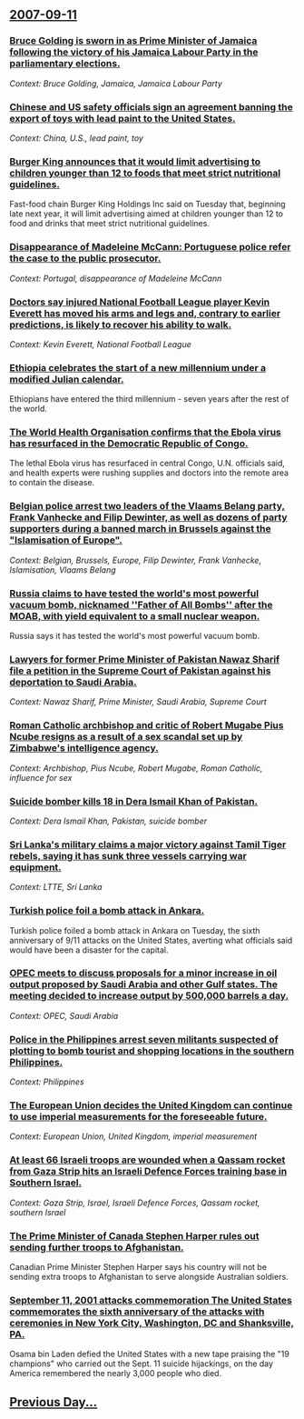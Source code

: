 ## [2007-09-11](/news/2007/09/11/index.md)

### [ Bruce Golding is sworn in as Prime Minister of Jamaica following the victory of his Jamaica Labour Party in the parliamentary elections. ](/news/2007/09/11/bruce-golding-is-sworn-in-as-prime-minister-of-jamaica-following-the-victory-of-his-jamaica-labour-party-in-the-parliamentary-elections.md)
_Context: Bruce Golding, Jamaica, Jamaica Labour Party_

### [ Chinese and US safety officials sign an agreement banning the export of toys with lead paint to the United States. ](/news/2007/09/11/chinese-and-us-safety-officials-sign-an-agreement-banning-the-export-of-toys-with-lead-paint-to-the-united-states.md)
_Context: China, U.S., lead paint, toy_

### [ Burger King announces that it would limit advertising to children younger than 12 to foods that meet strict nutritional guidelines. ](/news/2007/09/11/burger-king-announces-that-it-would-limit-advertising-to-children-younger-than-12-to-foods-that-meet-strict-nutritional-guidelines.md)
Fast-food chain Burger King Holdings Inc said on Tuesday that, beginning late next year, it will limit advertising aimed at children younger than 12 to food and drinks that meet strict nutritional guidelines.

### [ Disappearance of Madeleine McCann: Portuguese police refer the case to the public prosecutor. ](/news/2007/09/11/disappearance-of-madeleine-mccann-portuguese-police-refer-the-case-to-the-public-prosecutor.md)
_Context: Portugal, disappearance of Madeleine McCann_

### [ Doctors say injured National Football League player Kevin Everett has moved his arms and legs and, contrary to earlier predictions, is likely to recover his ability to walk. ](/news/2007/09/11/doctors-say-injured-national-football-league-player-kevin-everett-has-moved-his-arms-and-legs-and-contrary-to-earlier-predictions-is-like.md)
_Context: Kevin Everett, National Football League_

### [ Ethiopia celebrates the start of a new millennium under a modified Julian calendar. ](/news/2007/09/11/ethiopia-celebrates-the-start-of-a-new-millennium-under-a-modified-julian-calendar.md)
Ethiopians have entered the third millennium - seven years after the rest of the world.

### [ The World Health Organisation confirms that the Ebola virus has resurfaced in the Democratic Republic of Congo. ](/news/2007/09/11/the-world-health-organisation-confirms-that-the-ebola-virus-has-resurfaced-in-the-democratic-republic-of-congo.md)
The lethal Ebola virus has resurfaced in central Congo, U.N. officials said, and health experts were rushing supplies and doctors into the remote area to contain the disease.

### [ Belgian police arrest two leaders of the Vlaams Belang party, Frank Vanhecke and Filip Dewinter, as well as dozens of party supporters during a banned march in Brussels against the "Islamisation of Europe". ](/news/2007/09/11/belgian-police-arrest-two-leaders-of-the-vlaams-belang-party-frank-vanhecke-and-filip-dewinter-as-well-as-dozens-of-party-supporters-duri.md)
_Context: Belgian, Brussels, Europe, Filip Dewinter, Frank Vanhecke, Islamisation, Vlaams Belang_

### [ Russia claims to have tested the world's most powerful vacuum bomb, nicknamed ''Father of All Bombs'' after the MOAB, with yield equivalent to a small nuclear weapon. ](/news/2007/09/11/russia-claims-to-have-tested-the-world-s-most-powerful-vacuum-bomb-nicknamed-father-of-all-bombs-after-the-moab-with-yield-equivalent.md)
Russia says it has tested the world&#039;s most powerful vacuum bomb.

### [ Lawyers for former Prime Minister of Pakistan Nawaz Sharif file a petition in the Supreme Court of Pakistan against his deportation to Saudi Arabia. ](/news/2007/09/11/lawyers-for-former-prime-minister-of-pakistan-nawaz-sharif-file-a-petition-in-the-supreme-court-of-pakistan-against-his-deportation-to-saud.md)
_Context: Nawaz Sharif, Prime Minister, Saudi Arabia, Supreme Court_

### [ Roman Catholic archbishop and critic of Robert Mugabe Pius Ncube resigns as a result of a sex scandal set up by Zimbabwe's intelligence agency. ](/news/2007/09/11/roman-catholic-archbishop-and-critic-of-robert-mugabe-pius-ncube-resigns-as-a-result-of-a-sex-scandal-set-up-by-zimbabwe-s-intelligence-age.md)
_Context: Archbishop, Pius Ncube, Robert Mugabe, Roman Catholic, influence for sex_

### [ Suicide bomber kills 18 in Dera Ismail Khan of Pakistan. ](/news/2007/09/11/suicide-bomber-kills-18-in-dera-ismail-khan-of-pakistan.md)
_Context: Dera Ismail Khan, Pakistan, suicide bomber_

### [ Sri Lanka's military claims a major victory against Tamil Tiger rebels, saying it has sunk three vessels carrying war equipment. ](/news/2007/09/11/sri-lanka-s-military-claims-a-major-victory-against-tamil-tiger-rebels-saying-it-has-sunk-three-vessels-carrying-war-equipment.md)
_Context: LTTE, Sri Lanka_

### [ Turkish police foil a bomb attack in Ankara. ](/news/2007/09/11/turkish-police-foil-a-bomb-attack-in-ankara.md)
Turkish police foiled a bomb attack in Ankara on Tuesday, the sixth anniversary of 9/11 attacks on the United States, averting what officials said would have been a disaster for the capital.

### [ OPEC meets to discuss proposals for a minor increase in oil output proposed by Saudi Arabia and other Gulf states. The meeting decided to increase output by 500,000 barrels a day.](/news/2007/09/11/opec-meets-to-discuss-proposals-for-a-minor-increase-in-oil-output-proposed-by-saudi-arabia-and-other-gulf-states-the-meeting-decided-to-i.md)
_Context: OPEC, Saudi Arabia_

### [ Police in the Philippines arrest seven militants suspected of plotting to bomb tourist and shopping locations in the southern Philippines. ](/news/2007/09/11/police-in-the-philippines-arrest-seven-militants-suspected-of-plotting-to-bomb-tourist-and-shopping-locations-in-the-southern-philippines.md)
_Context: Philippines_

### [ The European Union decides the United Kingdom can continue to use imperial measurements for the foreseeable future. ](/news/2007/09/11/the-european-union-decides-the-united-kingdom-can-continue-to-use-imperial-measurements-for-the-foreseeable-future.md)
_Context: European Union, United Kingdom, imperial measurement_

### [ At least 66 Israeli troops are wounded when a Qassam rocket from Gaza Strip hits an Israeli Defence Forces training base in Southern Israel. ](/news/2007/09/11/at-least-66-israeli-troops-are-wounded-when-a-qassam-rocket-from-gaza-strip-hits-an-israeli-defence-forces-training-base-in-southern-israel.md)
_Context: Gaza Strip, Israel, Israeli Defence Forces, Qassam rocket, southern Israel_

### [ The Prime Minister of Canada Stephen Harper rules out sending further troops to Afghanistan. ](/news/2007/09/11/the-prime-minister-of-canada-stephen-harper-rules-out-sending-further-troops-to-afghanistan.md)
Canadian Prime Minister Stephen Harper says his country will not be sending extra troops to Afghanistan to serve alongside Australian soldiers.

### [ September 11, 2001 attacks commemoration The United States commemorates the sixth anniversary of the attacks with ceremonies in New York City, Washington, DC and Shanksville, PA. ](/news/2007/09/11/september-11-2001-attacks-commemorationp-the-united-states-commemorates-the-sixth-anniversary-of-the-attacks-with-ceremonies-in-new-york-c.md)
Osama bin Laden defied the United States with a new tape praising the &quot;19 champions&quot; who carried out the Sept. 11 suicide hijackings, on the day America remembered the nearly 3,000 people who died.

## [Previous Day...](/news/2007/09/10/index.md)

